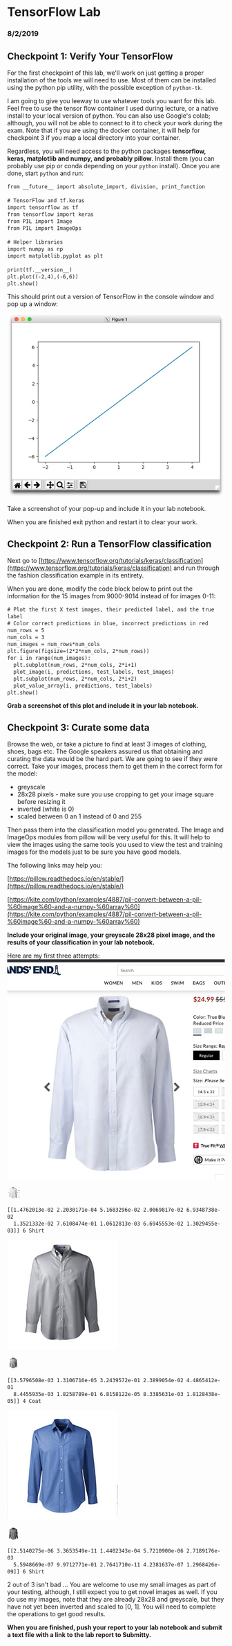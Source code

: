 # TensorFlow Lab
### 8/2/2019

## Checkpoint 1: Verify Your TensorFlow

For the first checkpoint of this lab, we'll work on just getting a proper installation of the tools we will need to use. Most of them can be installed using the python pip utility, with the possible exception of `python-tk`. 

I am going to give you leeway to use whatever tools you want for this lab. Feel free to use the tensor flow container I used during lecture, or a native install to your local version of python. You can also use Google's colab; although, you will not be able to connect to it to check your work during the exam. Note that if you are using the docker container, it will help for checkpoint 3 if you map a local directory into your container.

Regardless, you will need access to the python packages **tensorflow, keras, matplotlib and numpy, and probably pillow**. Install them (you can probably use pip or conda depending on your `python` install). Once you are done, start `python` and run:

```
from __future__ import absolute_import, division, print_function

# TensorFlow and tf.keras
import tensorflow as tf
from tensorflow import keras
from PIL import Image
from PIL import ImageOps

# Helper libraries
import numpy as np
import matplotlib.pyplot as plt

print(tf.__version__)
plt.plot((-2,4),(-6,6))
plt.show()
```
This should print out a version of TensorFlow in the console window and pop up a window:

![hello_tf.png](hello_tf.png)

Take a screenshot of your pop-up and include it in your lab notebook.

When you are finished exit python and restart it to clear your work.

## Checkpoint 2: Run a TensorFlow classification

Next go to [https://www.tensorflow.org/tutorials/keras/classification](https://www.tensorflow.org/tutorials/keras/classification)
and run through the fashion classification example in its entirety. 

When you are done, modify the code block below to print out the information for
the 15 images from 9000-9014 instead of for images 0-11:

```
# Plot the first X test images, their predicted label, and the true label
# Color correct predictions in blue, incorrect predictions in red
num_rows = 5
num_cols = 3
num_images = num_rows*num_cols
plt.figure(figsize=(2*2*num_cols, 2*num_rows))
for i in range(num_images):
  plt.subplot(num_rows, 2*num_cols, 2*i+1)
  plot_image(i, predictions, test_labels, test_images)
  plt.subplot(num_rows, 2*num_cols, 2*i+2)
  plot_value_array(i, predictions, test_labels)
plt.show()
```

**Grab a screenshot of this plot and include it in your lab notebook.**

## Checkpoint 3: Curate some data

Browse the web, or take a picture to find at least 3 images of clothing, shoes, bags etc. The Google speakers assured us that obtaining and curating the data
would be the hard part. We are going to see if they were correct. Take your images, process them to get them in the correct form for the model:

- greyscale
- 28x28 pixels - make sure you use cropping to get your image square before resizing it 
- inverted (white is 0)
- scaled between 0 an 1 instead of 0 and 255
 
Then pass them into the classification model you generated. The Image and ImageOps modules from pillow will be very useful for this. It will help to view the images using the same tools you used to view the test and training images for the models just to be sure you have good models.

The following links may help you:

[https://pillow.readthedocs.io/en/stable/](https://pillow.readthedocs.io/en/stable/)

[https://kite.com/python/examples/4887/pil-convert-between-a-pil-%60image%60-and-a-numpy-%60array%60](https://kite.com/python/examples/4887/pil-convert-between-a-pil-%60image%60-and-a-numpy-%60array%60)

**Include your original image, your greyscale 28x28 pixel image, and the results of your classification in your lab notebook.**

Here are my first three attempts:
![shirt1.png](shirt1.png)

![small_shirt1.png](small_shirt1.png)

```
[[1.4762013e-02 2.2030171e-04 5.1683296e-02 2.0069817e-02 6.9348738e-02
  1.3521332e-02 7.6108474e-01 1.0612813e-03 6.6945553e-02 1.3029455e-03]] 6 Shirt
```

![shirt2.png](shirt2.png)

![small_shirt2.png](small_shirt2.png)

```
[[3.5796508e-03 1.3106716e-05 3.2439572e-01 2.3899054e-02 4.4865412e-01
  8.4455935e-03 1.8258789e-01 6.8158122e-05 8.3385631e-03 1.8128438e-05]] 4 Coat
```

![shirt3.png](shirt3.png)

![small_shirt3.png](small_shirt3.png)

```
[[2.5140275e-06 3.3653549e-11 1.4402343e-04 5.7210900e-06 2.7189176e-03
  5.5948669e-07 9.9712771e-01 2.7641710e-11 4.2381637e-07 1.2968426e-09]] 6 Shirt
```
2 out of 3 isn't bad ... You are welcome to use my small images as part of your testing, although, I still expect you to get novel images as well. If you do use my images, note that they are already 28x28 and greyscale, but they have not yet been inverted and scaled to [0, 1]. You will need to complete the operations to get good results.

**When you are finished, push your report to your lab notebook and submit a text file with a link to the lab report to Submitty.**



